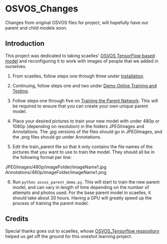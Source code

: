 # OSVOS_Changes
Changes from original OSVOS files for project, will hopefully have our parent and child models soon.

## Introduction
This project was dedicated to taking scaelles' [OSVOS TensorFlow based model](https://github.com/scaelles/OSVOS-TensorFlow) and reconfiguring it to work with images of people that we added in ourselves.

1. From scaelles, follow steps one through three under [Installation](https://github.com/scaelles/OSVOS-TensorFlow#installation).

2. Continuing, follow steps one and two under [Demo Online Training and Testing](https://github.com/scaelles/OSVOS-TensorFlow#demo-online-training-and-testing).

3. Follow steps one through five on [Training the Parent Network](https://github.com/scaelles/OSVOS-TensorFlow#training-the-parent-network-optional). This will be required to ensure that you can create your own unique parent model.

4. Place your desired pictures to train your new model with under 480p or 1080p (depending on resolution) in the folders JPEGImages and Annotations. The .jpg versions of the files should go in JPEGImages, and the .png files should go under Annotations.

5. Edit the train_parent file so that it only contains the file names of the pictures that you want to use to train the model. They should all be in the following format per line:

  JPEGImages/480p/imageFolder/imageName1.jpg Annotations/480p/imageFolder/imageName1.png

6. Run ```python osvos_parent_demo.py```. This will start to train the new parent model, and can vary in length of time depending on the number of attempts and photos used. For the base parent model in scaelles, it should take about 20 hours. Having a GPU will greatly speed up the process of training the parent model.



## Credits

Special thanks goes out to scaelles, whose [OSVOS_Tensorflow respository](https://github.com/scaelles/OSVOS-TensorFlow) helped us get off the ground for this oneshot learning project.
